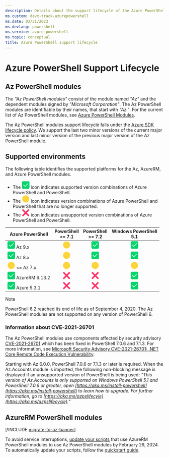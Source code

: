 ```yaml
---
description: Details about the support lifecycle of the Azure PowerShell modules
ms.custom: devx-track-azurepowershell
ms.date: 03/31/2023
ms.devlang: powershell
ms.service: azure-powershell
ms.topic: conceptual
title: Azure PowerShell support lifecycle
---
```


# Azure PowerShell Support Lifecycle

## Az PowerShell modules

The _"Az PowerShell modules"_ consist of the module named _"Az"_ and the dependent modules signed by
_"Microsoft Corporation"_. The Az PowerShell modules are identifiable by their names, that start
with _"Az."_. For the current list of Az PowerShell modules, see
[Azure PowerShell Modules](https://github.com/Azure/azure-powershell/blob/master/documentation/azure-powershell-modules.md).

The Az PowerShell modules support lifecycle falls under the
[Azure SDK lifecycle policy](https://support.microsoft.com/help/18486). We support the last two
minor versions of the current major version and last minor version of the previous major version of
the Az PowerShell module.

## Supported environments

The following table identifies the supported platforms for the Az, AzureRM, and Azure PowerShell
modules.

- The ![Supported][1] icon indicates supported version combinations of Azure PowerShell and
  PowerShell.
- The ![Out of Support][4] icon indicates version combinations of Azure PowerShell and PowerShell
  that are no longer supported.
- The ![Not Supported][3] icon indicates unsupported version combinations of Azure PowerShell and
  PowerShell.

|        Azure PowerShell        | PowerShell <br/> <= 7.1 | PowerShell <br/> >= 7.2 | Windows PowerShell <br/> 5.1 |
| ------------------------------ | :---------------------: | :---------------------: | :--------------------------: |
| ![Supported][1] Az 9.x         |  ![Out of Support][4]   |     ![Supported][1]     |       ![Supported][1]        |
| ![Supported][1] Az 8.x         |  ![Out of Support][4]   |     ![Supported][1]     |       ![Supported][1]        |
| ![Out of Support][4] <= Az 7.x |  ![Out of Support][4]   |  ![Out of Support][4]   |     ![Out of Support][4]     |
| ![Supported][1] AzureRM 6.13.2 |   ![Not Supported][3]   |   ![Not Supported][3]   |       ![Supported][1]        |
| ![Supported][1] Azure 5.3.1    |   ![Not Supported][3]   |   ![Not Supported][3]   |       ![Supported][1]        |

> [!NOTE]
> PowerShell 6.2 reached its end of life as of September 4, 2020. The Az PowerShell modules are not
> supported on any version of PowerShell 6.

### Information about CVE-2021-26701

The Az PowerShell modules use components affected by security advisory
[CVE-2021-26701](https://msrc.microsoft.com/update-guide/vulnerability/CVE-2021-26701) which has
been fixed in PowerShell 7.0.6 and 7.1.3. For more information, see
[Microsoft Security Advisory CVE-2021-26701: .NET Core Remote Code Execution Vulnerability](https://github.com/PowerShell/Announcements/issues/23).

Starting with Az 6.0.0, PowerShell 7.0.6 or 7.1.3 or later is required. When the Az.Accounts module
is imported, the following non-blocking message is displayed if an unsupported version of PowerShell
is being used: _"This version of Az.Accounts is only supported on Windows PowerShell 5.1 and
PowerShell 7.0.6 or greater, open
[https://aka.ms/install-powershell](https://aka.ms/install-powershell) to learn how to upgrade. For
further information, go to [https://aka.ms/azpslifecyle](https://aka.ms/azpslifecycle)."_

## AzureRM PowerShell modules

[!INCLUDE [migrate-to-az-banner](../../includes/migrate-to-az-banner.md)]

To avoid service interruptions, [update your scripts](https://aka.ms/azpsmigrate) that use AzureRM
PowerShell modules to use Az PowerShell modules by February 29, 2024. To automatically update your
scripts, follow the
[quickstart guide](/powershell/azure/quickstart-migrate-azurerm-to-az-automatically).

<!-- link references -->
[1]: ../../media/shared/check-mark-button_2705.svg
[2]: ../../media/shared/construction-sign_1f6a7.svg
[3]: ../../media/shared/cross-mark_274c.svg
[4]: ../../media/shared/large-yellow-circle_1f7e1.svg
